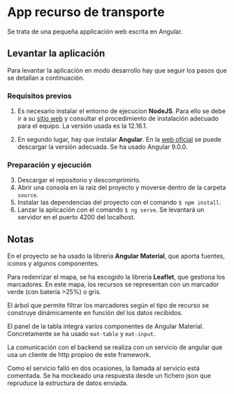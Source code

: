 # App recurso de transporte

Se trata de una pequeña applicación web escrita en Angular. 

## Levantar la aplicación

Para levantar la aplicación en modo desarrollo hay que seguir los pasos que se detallan a continuación.

### Requisitos previos

1. Es necesario instalar el entorno de ejecucion **NodeJS**. Para ello se debe ir a su [sitio web](https://nodejs.org/es/) y consultar el procedimiento de instalación adecuado para el equipo. La versión usada es la 12.16.1.

2. En segundo lugar, hay que instalar **Angular**. En la [web oficial](https://angular.io/) se puede descargar la versión adecuada. Se ha usado Angular 9.0.0.

### Preparación y ejecución

3. Descargar el repositorio y descomprimirlo.
4. Abrir una consola en la raiz del proyecto y moverse dentro de la carpeta `source`.
5. Instalar las dependencias del proyecto con el comando `$ npm install`.
6. Lanzar la aplicación con el comando `$ ng serve`. Se levantará un servidor en el puerto 4200 del localhost. 

## Notas
En el proyecto se ha usado la libreria **Angular Material**, que aporta fuentes, iconos y algunos componentes. 

Para redenrizar el mapa, se ha escogido la librería **Leaflet**, que gestiona los marcadores. En este mapa, los recursos se representan con un marcador verde (con batería >25%) o gris.

El árbol que permite filtrar los marcadores según el tipo de recurso se construye dinámicamente en función del los datos recibidos.

El panel de la tabla integra varios componentes de Angular Material. Concretamente se ha usado `mat-table` y `mat-input`.

La comunicación con el backend se realiza con un servicio de angular que usa un cliente de http propioo de este framework. 

Como el servicio falló en dos ocasiones, la llamada al servicio está comentada. Se ha mockeado una respuesta desde un fichero json que repruduce la estructura de datos enviada.
